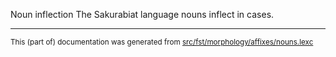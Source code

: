Noun inflection
The Sakurabiat language nouns inflect in cases.

* * *

<small>This (part of) documentation was generated from [src/fst/morphology/affixes/nouns.lexc](https://github.com/giellalt/lang-skf/blob/main/src/fst/morphology/affixes/nouns.lexc)</small>
